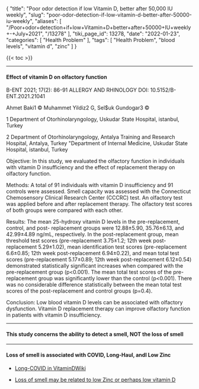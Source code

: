 {
    "title": "Poor odor detection if low Vitamin D, better after 50,000 IU weekly",
    "slug": "poor-odor-detection-if-low-vitamin-d-better-after-50000-iu-weekly",
    "aliases": [
        "/Poor+odor+detection+if+low+Vitamin+D+better+after+50000+IU+weekly+-+July+2021",
        "/13278"
    ],
    "tiki_page_id": 13278,
    "date": "2022-01-23",
    "categories": [
        "Health Problem"
    ],
    "tags": [
        "Health Problem",
        "blood levels",
        "vitamin d",
        "zinc"
    ]
}


{{< toc >}}

---

#### Effect of vitamin D on olfactory function

B-ENT 2021; 17(2): 86-91 ALLERGY AND RHINOLOGY DOI: 10.5152/B-ENT.2021.21041

Ahmet Baki1 © Muhammet Yildiz2 G, Sel$uk Gundogar3 ©

1 Department of Otorhinolaryngology, Uskudar State Hospital, istanbul, Turkey 

2 Department of Otorhinolaryngology, Antalya Training and Research Hospital, Antalya, Turkey "Department of Internal Medicine, Uskudar State Hospital, istanbul, Turkey

Objective: In this study, we evaluated the olfactory function in individuals with vitamin D insufficiency and the effect of replacement therapy on olfactory function.

Methods: A total of 91 individuals with vitamin D insufficiency and 91 controls were assessed. Smell capacity was assessed with the Connecticut Chemosensory Clinical Research Center (CCCRC) test. An olfactory test was applied before and after replacement therapy. The olfactory test scores of both groups were compared with each other.

Results: The mean 25-hydroxy vitamin D levels in the pre-replacement, control, and post- replacement groups were 12.88±5.90, 35.76±6.13, and 42.99±4.89 ng/mL, respectively. In the post-replacement group, mean threshold test scores (pre-replacement 3.75±1.2; 12th week post-replacement 5.29±1.02), mean identification test scores (pre-replacement 6.6±0.85; 12th week post-replacement 6.94±0.22), and mean total test scores (pre-replacement 5.17±0.89; 12th week post-replacement 6.12±0.54) demonstrated statistically significant increases when compared with the pre-replacement group (p<0.001). The mean total test scores of the pre-replacement group was significantly lower than the control (p<0.001). There was no considerable difference statistically between the mean total test scores of the post-replacement and control groups (p=0.4).

Conclusion: Low blood vitamin D levels can be associated with olfactory dysfunction. Vitamin D replacement therapy can improve olfactory function in patients with vitamin D insufficiency.

---

#### This study  concerns the ability to detect a smell, NOT the loss of smell

---

#### Loss of smell is associated with COVID, Long-Haul, andl Low Zinc

* [Long-COVID in VitaminDWiki](/posts/long-covid-in-vitamindwiki)

* [Loss of smell may be related to low Zinc or perhaps low vitamin D](/posts/loss-of-smell-may-be-related-to-low-zinc-or-perhaps-low-vitamin-d)
